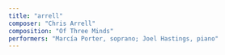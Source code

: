 ```yaml
---
title: "arrell"
composer: "Chris Arrell"
composition: "Of Three Minds"
performers: "Marcía Porter, soprano; Joel Hastings, piano"
---
```

